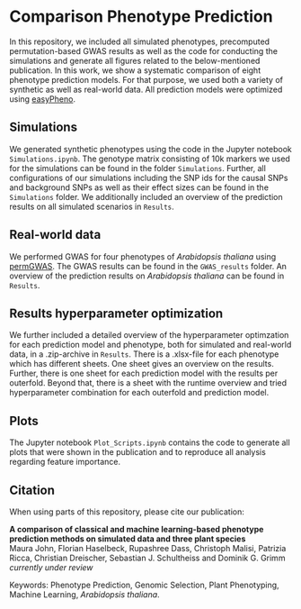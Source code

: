 # Comparison Phenotype Prediction

In this repository, we included all simulated phenotypes, precomputed permutation-based GWAS results as well as the 
code for conducting the simulations and generate all figures related to the below-mentioned publication.
In this work, we show a systematic comparison of eight phenotype prediction models. For that purpose,
we used both a variety of synthetic as well as real-world data. All prediction models were optimized using [easyPheno](https://github.com/grimmlab/easyPheno).

## Simulations
We generated synthetic phenotypes using the code in the Jupyter notebook `Simulations.ipynb`. 
The genotype matrix consisting of 10k markers we used for the simulations can be found in the folder `Simulations`. 
Further, all configurations of our simulations including the SNP ids for the causal SNPs and background SNPs as well as their effect sizes can be found in the `Simulations` folder.
We additionally included an overview of the prediction results on all simulated scenarios in `Results`.

## Real-world data
We performed GWAS for four phenotypes of *Arabidopsis thaliana* using [permGWAS](https://github.com/grimmlab/permGWAS). 
The GWAS results can be found in the `GWAS_results` folder. An overview of the prediction results on *Arabidopsis thaliana* can be found in `Results`.

## Results hyperparameter optimization
We further included a detailed overview of the hyperparameter optimzation for each prediction model and phenotype, both for simulated and real-world data, in a .zip-archive in `Results`. There is a .xlsx-file for each phenotype which has different sheets. One sheet gives an overview on the results. Further, there is one sheet for each prediction model with the results per outerfold. Beyond that, there is a sheet with the runtime overview and tried hyperparameter combination for each outerfold and prediction model.

## Plots
The Jupyter notebook `Plot_Scripts.ipynb` contains the code to generate all plots that were shown in the publication and 
to reproduce all analysis regarding feature importance.

## Citation
When using parts of this repository, please cite our publication:

**A comparison of classical and machine learning-based phenotype prediction methods on simulated data and three plant species**  
Maura John, Florian Haselbeck, Rupashree Dass, Christoph Malisi, Patrizia Ricca, Christian Dreischer, Sebastian J. Schultheiss and Dominik G. Grimm  
*currently under review*

Keywords: Phenotype Prediction, Genomic Selection, Plant Phenotyping, Machine Learning, *Arabidopsis thaliana*.
